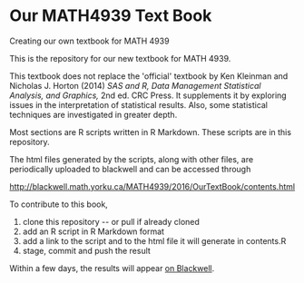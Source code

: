 # Our MATH4939 Text Book

Creating our own textbook for MATH 4939

This is the repository for our new textbook for MATH 4939. 

This textbook does not replace
the 'official' textbook by Ken Kleinman and Nicholas J. Horton (2014) *SAS and R, Data Management
Statistical Analysis, and Graphics,* 2nd ed. CRC Press. It supplements it by 
exploring issues in the interpretation of statistical results. Also, some statistical
techniques are investigated in greater depth.

Most sections are R scripts written in R Markdown. These scripts are in this repository.

The html files generated by the scripts, along with other files, are periodically
uploaded to blackwell and can be accessed through

http://blackwell.math.yorku.ca/MATH4939/2016/OurTextBook/contents.html

To contribute to this book, 

1. clone this repository -- or pull if already cloned
2. add an R script in R Markdown format
3. add a link to the script and to the html file it will generate in contents.R
4. stage, commit and push the result

Within a few days, the results will appear [on Blackwell](http://blackwell.math.yorku.ca/MATH4939/2016/OurTextBook/contents.html).
